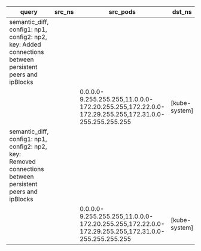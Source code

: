 |query|src_ns|src_pods|dst_ns|dst_pods|connection|
|---|---|---|---|---|---|
|semantic_diff, config1: np1, config2: np2, key: Added connections between persistent peers and ipBlocks||||||
|||0.0.0.0-9.255.255.255,11.0.0.0-172.20.255.255,172.22.0.0-172.29.255.255,172.31.0.0-255.255.255.255|[kube-system]|[tier=frontend]|TCP 53|
|semantic_diff, config1: np1, config2: np2, key: Removed connections between persistent peers and ipBlocks||||||
|||0.0.0.0-9.255.255.255,11.0.0.0-172.20.255.255,172.22.0.0-172.29.255.255,172.31.0.0-255.255.255.255|[kube-system]|[tier=frontend]|UDP 53|
